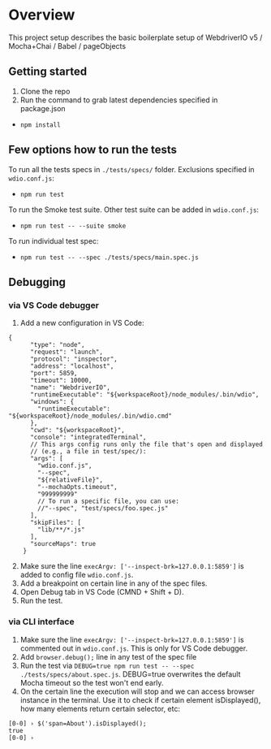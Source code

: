 # Overview

This project setup describes the basic boilerplate setup of WebdriverIO v5 / Mocha+Chai / Babel / pageObjects

## Getting started

1. Clone the repo
2. Run the command to grab latest dependencies specified in package.json

- `npm install` 

## Few options how to run the tests
To run all the tests specs in `./tests/specs/` folder. Exclusions specified in `wdio.conf.js`:
- `npm run test` 

To run the Smoke test suite. Other test suite can be added in `wdio.conf.js`:
- `npm run test -- --suite smoke` 

To run individual test spec:
- `npm run test -- --spec ./tests/specs/main.spec.js` 



## Debugging
### via VS Code debugger
1. Add a new configuration in VS Code:
```
{
      "type": "node",
      "request": "launch",
      "protocol": "inspector",
      "address": "localhost",
      "port": 5859,
      "timeout": 10000,
      "name": "WebdriverIO",
      "runtimeExecutable": "${workspaceRoot}/node_modules/.bin/wdio",
      "windows": {
        "runtimeExecutable": "${workspaceRoot}/node_modules/.bin/wdio.cmd"
      },
      "cwd": "${workspaceRoot}",
      "console": "integratedTerminal",
      // This args config runs only the file that's open and displayed
      // (e.g., a file in test/spec/):
      "args": [
        "wdio.conf.js",
        "--spec",
        "${relativeFile}",
        "--mochaOpts.timeout",
        "999999999"
        // To run a specific file, you can use:
        //"--spec", "test/specs/foo.spec.js"
      ],
      "skipFiles": [
        "lib/**/*.js"
      ],
      "sourceMaps": true
    }
```
2. Make sure the line `execArgv: ['--inspect-brk=127.0.0.1:5859']` is added to config file `wdio.conf.js`.
3. Add a breakpoint on certain line in any of the spec files.
4. Open Debug tab in VS Code (CMND + Shift + D).
5. Run the test.

### via CLI interface
1. Make sure the line `execArgv: ['--inspect-brk=127.0.0.1:5859']` is commented out in `wdio.conf.js`. This is only for VS Code debugger.
2. Add `browser.debug();` line in any test of the spec file
3. Run the test via `DEBUG=true npm run test -- --spec ./tests/specs/about.spec.js`.
DEBUG=true overwrites the default Mocha timeout so the test won't end early.
4. On the certain line the execution will stop and we can access browser instance in the terminal.
Use it to check if certain element isDisplayed(), how many elements return certain selector, etc: 
```
[0-0] › $('span=About').isDisplayed();
true
[0-0] › 
```